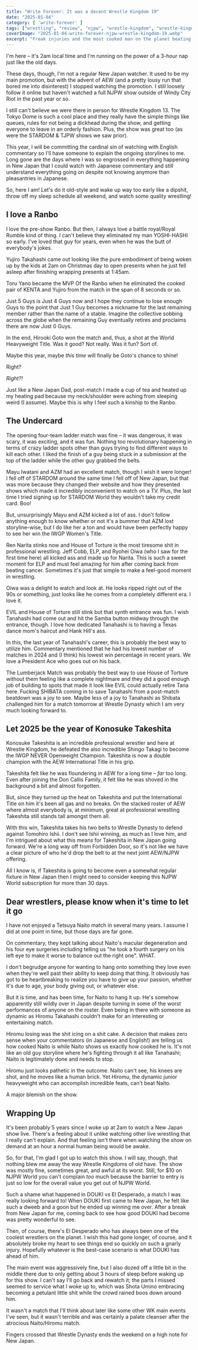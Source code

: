 ```yaml
---
title: "Write Forever: It was a decent Wrestle Kingdom 19"
date: "2025-01-04"
category: [ 'write-forever' ]
tags: ["wrestling", "review", "njpw", "wrestle-kingdom", "wrestle-kingdom-19"]
coverImage: "2025-01-04-write-forever-njpw-wrestle-kingdom-19.webp"
excerpt: "Freak injuries and the most cooked man on the planet beating Hiromu marred an otherwise pretty fun Wrestle Kingdom 19."
---
```


I'm here – it's 2am local time and I'm running on the power of a 3-hour nap just like the old days.

These days, though, I'm not a regular New Japan watcher. It used to be my main promotion, but with the advent of AEW (and a pretty lousy run that bored me into disinterest) I stopped watching the promotion. I still loosely follow it online but haven't watched a full NJPW show outside of Windy City Riot in the past year or so.

I still can't believe we were there in person for Wrestle Kingdom 13. The Tokyo Dome is such a cool place and they really have the simple things like queues, rules for not being a dickhead during the show, and getting everyone to leave in an orderly fashion. Plus, the show was great too (as were the STARDOM & TJPW shows we saw prior).

This year, I will be committing the cardinal sin of watching with English commentary so I'll have someone to explain the ongoing storylines to me. Long gone are the days where I was so engrossed in everything happening in New Japan that I could watch with Japanese commentary and still understand everything going on despite not knowing anymore than pleasantries in Japanese.

So, here I am! Let's do it old-style and wake up way too early like a dipshit, throw off my sleep schedule all weekend, and watch some quality wrestling!

## I love a Ranbo

I love the pre-show Ranbo. But then, I always love a battle royal/Royal Rumble kind of thing. I can't believe they eliminated my man YOSHI-HASHI so early. I've loved that guy for years, even when he was the butt of everybody's jokes.

Yujiro Takahashi came out looking like the pure embodiment of being woken up by the kids at 2am on Christmas day to open presents when he just fell asleep after finishing wrapping presents at 1:45am.

Toru Yano became the MVP Of the Ranbo when he eliminated the cooked pair of KENTA and Yujiro from the match in the span of 8 seconds or so.

Just 5 Guys is Just 4 Guys now and I hope they continue to lose enough Guys to the point that Just 1 Guy becomes a nickname for the last remaining member rather than the name of a stable. Imagine the collective sobbing across the globe when the remaining Guy eventually retires and proclaims there are now Just 0 Guys.

In the end, Hirooki Goto won the match and, thus, a shot at the World Heavyweight Title. Was it good? Not really. Was it fun? Sort of.

Maybe this year, maybe _this time_ will finally be Goto's chance to shine!

Right?

_Right?!_

Just like a New Japan Dad, post-match I made a cup of tea and heated up my heating pad because my neck/shoulder were aching from sleeping weird (I assume). Maybe this is why I feel such a kinship to the Ranbo.

## The Undercard

The opening four-team ladder match was fine – it was dangerous, it was scary, it was exciting, and it was fun. Nothing too revolutionary happening in terms of crazy ladder spots other than guys trying to find different ways to kill each other. I liked the finish of a guy being stuck in a submission at the top of the ladder while the other guy grabbed the belts.

Mayu Iwatani and AZM had an excellent match, though I wish it were longer! I fell off of STARDOM around the same time I fell off of New Japan, but that was more because they changed their website and how they presented shows which made it incredibly inconvenient to watch on a TV. Plus, the last time I tried signing up for STARDOM World they wouldn't take my credit card. Boo!

But, unsurprisingly Mayu and AZM kicked a lot of ass. I don't follow anything enough to know whether or not it's a bummer that AZM lost storyline-wise, but I do like her a ton and would have been perfectly happy to see her win the IWGP Women's Title.

Ren Narita stinks now and House of Torture is the most tiresome shit in professional wrestling. Jeff Cobb, ELP, and Ryohei Oiwa (who I saw for the first time here) all kicked ass and made up for Narita. This is such a sweet moment for ELP and must feel amazing for him after coming back from beating cancer. Sometimes it's just that simple to make a feel-good moment in wrestling.

Oiwa was a delight to watch and look at. He looks ripped right out of the 90s or something, just looks like he comes from a completely different era. I love it. 

EVIL and House of Torture still stink but that synth entrance was fun. I wish Tanahashi had come out and hit the Samba button midway through the entrance, though. I love how dedicated Tanahashi is to having a Texas dance mom's haircut and Hank Hill's ass.

In this, the last year of Tanahashi's career, this is probably the best way to utilize him. Commentary mentioned that he had his lowest number of matches in 2024 and (I think) his lowest win percentage in recent years. We love a President Ace who goes out on his back.

The Lumberjack Match was probably the best way to use House of Torture without them feeling like a complete nightmare and they did a good enough job of building to spots that made it look like EVIL could actually retire Tana here. Fucking SHIBATA coming in to save Tanahashi from a post-match beatdown was a joy to see. Maybe less of a joy to Tanahashi as Shibata challenged him for a match tomorrow at Wrestle Dynasty which I am very much looking forward to.

## Let 2025 be the year of Konosuke Takeshita

Konosuke Takeshita is an incredible professional wrestler and here at Wrestle Kingdom, he defeated the also incredible Shingo Takagi to become the IWGP NEVER Openweight Champion. Takeshita is now a double champion with the AEW International Title in his grip.

Takeshita felt like he was floundering in AEW for a long time – _far_ too long. Even after joining the Don Callis Family, it felt like he was shoved in the background a bit and almost forgotten.

But, since they turned up the heat on Takeshita and put the International Title on him it's been all gas and no breaks. On the stacked roster of AEW where almost everybody is, at minimum, great at professional wrestling Takeshita still stands tall amongst them all.

With this win, Takeshita takes his two belts to Wrestle Dynasty to defend against Tomohiro Ishii. I don't see Ishii winning, as much as I love him, and I'm intrigued about what this means for Takeshita in New Japan going forward. We're a long way off from Forbidden Door, so it's not like we have a clear picture of who he'd drop the belt to at the next joint AEW/NJPW offering.

All I know is, if Takeshita is going to become even a somewhat regular fixture in New Japan then I might need to consider keeping this NJPW World subscription for more than 30 days.

## Dear wrestlers, please know when it's time to let it go

I have not enjoyed a Tetsuya Naito match in several many years. I assume I did at one point in time, but those days are far gone.

On commentary, they kept talking about Naito's macular degeneration and his four eye surgeries including telling us "he took a fourth surgery on his left eye to make it worse to balance out the right one". WHAT.

I don't begrudge anyone for wanting to hang onto something they love even when they're well past their ability to keep doing that thing. It obviously has got to be heartbreaking to realize you have to give up your passion, whether it's due to age, your body giving out, or whatever else.

But it is time, and has been time, for Naito to hang it up. He's somehow apparently still wildly over in Japan despite turning in some of the worst performances of anyone on the roster. Even being in there with someone as dynamic as Hiromu Takahashi couldn't make for an interesting or entertaining match.

Hiromu losing was the shit icing on a shit cake. A decision that makes zero sense when your commentators (in Japanese and English!) are telling us how cooked Naito is while Naito shows us exactly how cooked he is. It's not like an old guy storyline where he's fighting through it all like Tanahashi; Naito is legitimately done and needs to stop.

Hiromu just looks pathetic in the outcome. Naito can't see, his knees are shot, and he moves like a human brick. Yet Hiromu, the dynamic junior heavyweight who can accomplish incredible feats, can't beat Naito. 

A major blemish on the show.

## Wrapping Up

It's been probably 5 years since I woke up at 2am to watch a New Japan show live. There's a feeling about it unlike watching other live wrestling that I really can't explain. And that feeling isn't there when watching the show on demand at an hour a normal human being would be awake.

So, for that, I'm glad I got up to watch this show. I will say, though, that nothing blew me away the way Wrestle Kingdoms of old have. The show was mostly fine, sometimes great, and awful at its worst. Still, for $10 on NJPW World you can't complain _too_ much because the barrier to entry is just so low for the overall value you get out of NJPW World.

Such a shame what happened in DOUKI vs El Desperado, a match I was really looking forward to! When DOUKI first came to New Japan, he felt like such a dweeb and a goon but he ended up winning me over. After a break from New Japan for me, coming back to see how good DOUKI had become was pretty wonderful to see.

Then, of course, there's El Desperado who has always been one of the coolest wrestlers on the planet. I wish this had gone longer, of course, and it absolutely broke my heart to see things end so quickly on such a gnarly injury. Hopefully whatever is the best-case scenario is what DOUKI has ahead of him.

The main event was aggressively fine, but I also dozed off a little bit in the middle there due to only getting about 3 hours of sleep before waking up for this show. I can't say I'll go back and rewatch it; the parts I missed seemed to service what I woke up to, which was Shota Umino embracing becoming a petulant little shit while the crowd rained boos down around him.

It wasn't a match that I'll think about later like some other WK main events I've seen, but it wasn't terrible and was certainly a palate cleanser after the atrocious Naito/Hiromu match.

Fingers crossed that Wrestle Dynasty ends the weekend on a high note for New Japan.